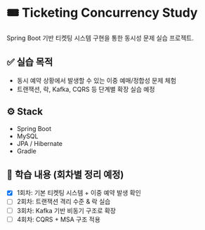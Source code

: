 # 🎟️ Ticketing Concurrency Study

Spring Boot 기반 티켓팅 시스템 구현을 통한 동시성 문제 실습 프로젝트.

## ✅ 실습 목적

- 동시 예약 상황에서 발생할 수 있는 이중 예매/정합성 문제 체험
- 트랜잭션, 락, Kafka, CQRS 등 단계별 확장 실습 예정

## ⚙️ Stack

- Spring Boot
- MySQL
- JPA / Hibernate
- Gradle

## 📂 학습 내용 (회차별 정리 예정)

- [x] 1회차: 기본 티켓팅 시스템 + 이중 예약 발생 확인
- [ ] 2회차: 트랜잭션 격리 수준 & 락 실습
- [ ] 3회차: Kafka 기반 비동기 구조로 확장
- [ ] 4회차: CQRS + MSA 구조 적용